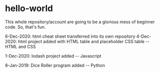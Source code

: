 # hello-world

This whole repository/account are going to be a glorious mess of beginner code.
So, that's fun.

6-Dec-2020: html cheat sheet transferred into its own repository
4-Dec-2020: html project added with HTML table and placeholder CSS table -- HTML and CSS

1-Dec-2020: lodash project added -- Javascript

8-Jan-2019: Dice Roller program added -- Python
